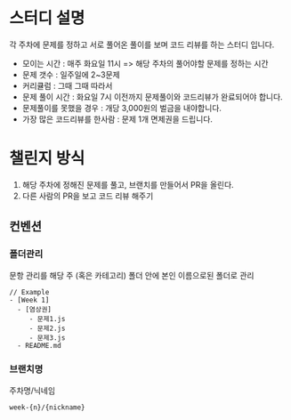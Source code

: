 # 스터디 설명

각 주차에 문제를 정하고 서로 풀어온 풀이를 보며 코드 리뷰를 하는 스터디 입니다.

- 모이는 시간 : 매주 화요일 11시 => 해당 주차의 풀어야할 문제를 정하는 시간
- 문제 갯수 : 일주일에 2~3문제
- 커리큘럼 : 그때 그때 따라서
- 문제 풀이 시간 : 화요일 7시 이전까지 문제풀이와 코드리뷰가 완료되어야 합니다.
- 문제풀이를 못했을 경우 : 개당 3,000원의 벌금을 내야합니다.
- 가장 많은 코드리뷰를 한사람 : 문제 1개 면제권을 드립니다.

# 챌린지 방식

1. 해당 주차에 정해진 문제를 풀고, 브랜치를 만들어서 PR을 올린다.
2. 다른 사람의 PR을 보고 코드 리뷰 해주기

## 컨벤션

### 폴더관리
문항 관리를 해당 주 (혹은 카테고리) 폴더 안에 본인 이름으로된 폴더로 관리

```
// Example
- [Week 1]
  - [염상권]
     - 문제1.js
     - 문제2.js
     - 문제3.js   
  - README.md
``` 
### 브랜치명

주차명/닉네임

```
week-{n}/{nickname}
```
